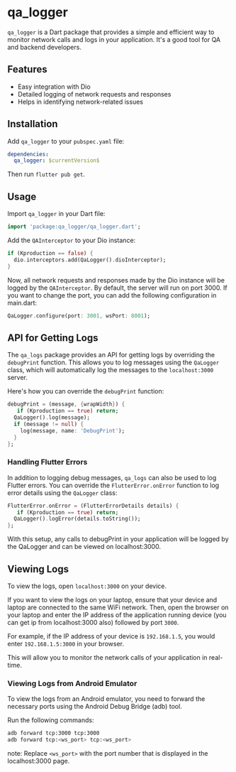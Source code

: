 # qa_logger

`qa_logger` is a Dart package that provides a simple and efficient way to monitor network calls and logs in your application. It's a good tool for QA and backend developers.

## Features

- Easy integration with Dio
- Detailed logging of network requests and responses
- Helps in identifying network-related issues

## Installation

Add `qa_logger` to your `pubspec.yaml` file:

```yaml
dependencies:
  qa_logger: $currentVersion$
```

Then run `flutter pub get`.

## Usage

Import `qa_logger` in your Dart file:

```dart
import 'package:qa_logger/qa_logger.dart';
```

Add the `QAInterceptor` to your Dio instance:

```dart
if (Kproduction == false) {
  dio.interceptors.add(QaLogger().dioInterceptor);
}
```

Now, all network requests and responses made by the Dio instance will be logged by the `QAInterceptor`.
By default, the server will run on port 3000. If you want to change the port, you can add the following configuration in main.dart:
```dart
QaLogger.configure(port: 3001, wsPort: 8001);
```

## API for Getting Logs

The `qa_logs` package provides an API for getting logs by overriding the `debugPrint` function. This allows you to log messages using the `QaLogger` class, which will automatically log the messages to the `localhost:3000` server.

Here's how you can override the `debugPrint` function:

```dart
debugPrint = (message, {wrapWidth}) {
   if (Kproduction == true) return;
  QaLogger().log(message);
  if (message != null) {
    log(message, name: 'DebugPrint');
  }
};
```
### Handling Flutter Errors

In addition to logging debug messages, `qa_logs` can also be used to log Flutter errors. You can override the `FlutterError.onError` function to log error details using the `QaLogger` class:

```dart
FlutterError.onError = (FlutterErrorDetails details) {
   if (Kproduction == true) return;
  QaLogger().logError(details.toString());
};
```

With this setup, any calls to debugPrint in your application will be logged by the QaLogger and can be viewed on localhost:3000.

## Viewing Logs

To view the logs, open `localhost:3000` on your device. 

If you want to view the logs on your laptop, ensure that your device and laptop are connected to the same WiFi network. Then, open the browser on your laptop and enter the IP address of the application running device (you can get ip from localhost:3000 also) followed by port `3000`.

For example, if the IP address of your device is `192.168.1.5`, you would enter `192.168.1.5:3000` in your browser.

This will allow you to monitor the network calls of your application in real-time.

### Viewing Logs from Android Emulator

To view the logs from an Android emulator, you need to forward the necessary ports using the Android Debug Bridge (adb) tool. 

Run the following commands:

```bash
adb forward tcp:3000 tcp:3000
adb forward tcp:<ws_port> tcp:<ws_port>
```

note: Replace `<ws_port>` with the port number that is displayed in the localhost:3000 page.